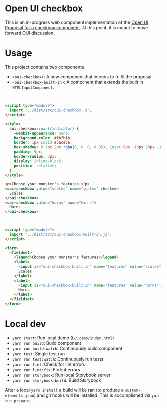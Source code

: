 # Open UI checkbox

This is an in-progress web component implementation of the [Open UI Proposal for a checkbox component][proposal]. At
this point, it is meant to move forward OUI discussion.

# Usage

This project contains two components.

- `<oui-checkbox>`: A new component that intends to fulfil the proposal.
- `<oui-checkbox-built-in>`: A component that extends the built in `HTMLInputComponent`.

## <oui-checkbox>

```html

<script type="module">
  import "../dist/src/oui-checkbox.js";
</script>

<style>
  oui-checkbox::part(indicator) {
    -webkit-appearance: none;
    background-color: #fbfbfb;
    border: 1px solid #cacece;
    box-shadow: 0 1px 2px rgba(0, 0, 0, 0.05), inset 0px -15px 10px -12px rgba(0, 0, 0, 0.05);
    padding: 9px;
    border-radius: 3px;
    display: inline-block;
    position: relative;
  }
</style>

<p>Choose your monster's features:</p>
<oui-checkbox value="scales" name="scales" checked>
  Scales
</oui-checkbox>
<oui-checkbox value="horns" name="horns">
  Horns
</oui-checkbox>
```

## <oui-checkbox-built-in>

```html

<script type="module">
  import "../dist/src/oui-checkbox-built-in.js";
</script>

<form>
  <fieldset>
    <legend>Choose your monster's features</legend>
    <label>
      <input is="oui-checkbox-built-in" name="features" value="scales" />
      Scales
    </label>
    <label>
      <input is="oui-checkbox-built-in" name="features" value="horns" />
      Horns
    </label>
  </fieldset>
</form>
```

# Local dev

- `yarn start`: Run local demo (i.e. `demo/index.html`)
- `yarn run build`: Build component
- `yarn run build:watch`: Continuously build component
- `yarn test`: Single test run
- `yarn run test:watch`: Continuously run tests
- `yarn run lint`: Check for lint errors
- `yarn run lint:fix`: Fix lint errors
- `yarn run storybook`: Run local Storybook server
- `yarn run storybook:build`: Build Storybook

After a local `yarn install` a build will be ran (to produce a `custom-elements.json`) and git hooks will be installed.
This is accomplished via `yarn run prepare`.


[proposal]: https://open-ui.org/components/checkbox
